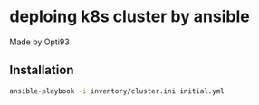 # deploing k8s cluster by ansible
Made by Opti93

## Installation

```sh
ansible-playbook -i inventory/cluster.ini initial.yml
```